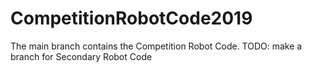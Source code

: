 # CompetitionRobotCode2019

The main branch contains the Competition Robot Code.
TODO: make a branch for Secondary Robot Code